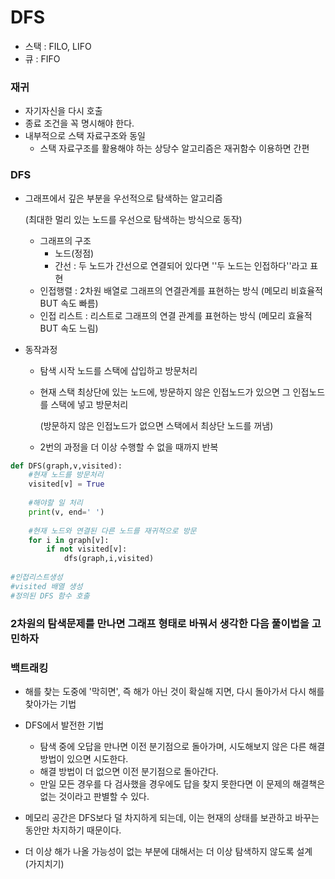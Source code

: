 # DFS



- 스택 : FILO, LIFO
- 큐 : FIFO



 ### 재귀

- 자기자신을 다시 호출
- 종료 조건을 꼭 명시해야 한다.
- 내부적으로 스택 자료구조와 동일 
  - 스택 자료구조를 활용해야 하는 상당수 알고리즘은 재귀함수 이용하면 간편



### DFS

- 그래프에서 깊은 부분을 우선적으로 탐색하는 알고리즘

  (최대한 멀리 있는 노드를 우선으로 탐색하는 방식으로 동작)

  - 그래프의 구조
    - 노드(정점)
    - 간선 : 두 노드가 간선으로 연결되어 있다면 ''두 노드는 인접하다''라고 표현
  - 인접행렬 : 2차원 배열로 그래프의 연결관계를 표현하는 방식 (메모리 비효율적 BUT 속도 빠름)
  - 인접 리스트 : 리스트로 그래프의 연결 관계를 표현하는 방식 (메모리 효율적 BUT 속도 느림)

  

- 동작과정

  - 탐색 시작 노드를 스택에 삽입하고 방문처리

  - 현재 스택 최상단에 있는 노드에, 방문하지 않은 인접노드가 있으면 그 인접노드를 스택에 넣고 방문처리

    (방문하지 않은 인접노드가 없으면 스택에서 최상단 노드를 꺼냄) 

  - 2번의 과정을 더 이상 수행할 수 없을 때까지 반복



```python
def DFS(graph,v,visited):
    #현재 노드를 방문처리
    visited[v] = True
    
    #해야할 일 처리
    print(v, end=' ')
    
    #현재 노드와 연결된 다른 노드를 재귀적으로 방문
    for i in graph[v]:
        if not visited[v]:
            dfs(graph,i,visited)
            
#인접리스트생성
#visited 배열 생성
#정의된 DFS 함수 호출
```







### 2차원의 탐색문제를 만나면 그래프 형태로 바꿔서 생각한 다음 풀이법을 고민하자



### 백트래킹

- 해를 찾는 도중에 '막히면', 즉 해가 아닌 것이 확실해 지면, 다시 돌아가서 다시 해를 찾아가는 기법
- DFS에서 발전한 기법
  - 탐색 중에 오답을 만나면 이전 분기점으로 돌아가며, 시도해보지 않은 다른 해결방법이 있으면 시도한다. 
  - 해결 방법이 더 없으면 이전 분기점으로 돌아간다. 
  - 만일 모든 경우를 다 검사했을 경우에도 답을 찾지 못한다면 이 문제의 해결책은 없는 것이라고 판별할 수 있다.
- 메모리 공간은 DFS보다 덜 차지하게 되는데, 이는 현재의 상태를 보관하고 바꾸는 동안만 차지하기 때문이다.

- 더 이상 해가 나올 가능성이 없는 부분에 대해서는 더 이상 탐색하지 않도록 설계 (가지치기)
